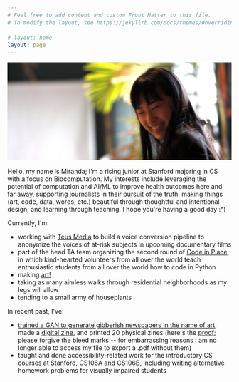 ```yaml
---
# Feel free to add content and custom Front Matter to this file.
# To modify the layout, see https://jekyllrb.com/docs/themes/#overriding-theme-defaults

# layout: home
layout: page
---
```


![a tastefully blurry picture of Miranda, who has long black hair and a face and is laughing cheekily](/img/miranda.jpg)

Hello, my name is Miranda; I'm a rising junior at Stanford majoring in CS with a focus on Biocomputation. My interests include leveraging the potential of computation and AI/ML to improve health outcomes here and far away, supporting journalists in their pursuit of the truth, making things (art, code, data, words, etc.) beautiful through thoughtful and intentional design, and learning through teaching. I hope you're having a good day :^)

Currently, I'm:
* working with [Teus Media](https://www.teus.media/) to build a voice conversion pipeline to anonymize the voices of at-risk subjects in upcoming documentary films
* part of the head TA team organizing the second round of [Code in Place](https://codeinplace.stanford.edu/), in which kind-hearted volunteers from all over the world teach enthusiastic students from all over the world how to code in Python
* making [art!](./art.md)
* taking as many aimless walks through residential neighborhoods as my legs will allow
* tending to a small army of houseplants

In recent past, I've:
* [trained a GAN to generate gibberish newspapers in the name of art](https://mirandali707.github.io/nonsense_newspapers/), made a [digital zine](https://mirandali707.github.io/nonsense_newspapers/zine.html), and printed 20 physical zines (here's the [proof](https://issuu.com/mirandali707/docs/newspaper_zine_draft1); please forgive the bleed marks -- for embarrassing reasons I am no longer able to access my file to export a .pdf without them)
* taught and done accessibility-related work for the introductory CS courses at Stanford, CS106A and CS106B, including writing alternative homework problems for visually impaired students
